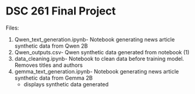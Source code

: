 # DSC 261 Final Project
Files:
1. Qwen_text_generation.ipynb- Notebook generating news article synthetic data from Qwen 2B
2. Qwen_outputs.csv- Qwen synthetic data generated from notebook (1)
3. data_cleaning.ipynb- Notebook to clean data before training model. Removes titles and authors
4. gemma_text_generation.ipynb- Notebook generating news article synthetic data from Gemma 2B
   - displays synthetic data generated 
